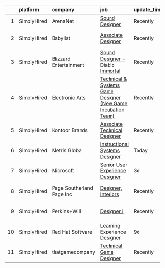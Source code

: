 

|    | platform    | company                   | job                                                                                                                                                                               | update_time   | location                  |
|---:|:------------|:--------------------------|:----------------------------------------------------------------------------------------------------------------------------------------------------------------------------------|:--------------|:--------------------------|
|  1 | SimplyHired | ArenaNet                  | [Sound Designer](https://www.simplyhired.com/job/rThG5IY9IzWMAoan9hcJnI7UxDCG6Ihg__kK3_DSy7e3u3DOyW-XHQ?q=technical+sound+designer)                                               | Recently      | Bellevue, WA              |
|  2 | SimplyHired | Babylist                  | [Associate Designer](https://www.simplyhired.com/job/02zvP8OjtfNKU2JByeTKoPgsfXTh7P2qyVvBsRhWbuEufvoY4myJNw?q=technical+sound+designer)                                           | Recently      | United States +1 location |
|  3 | SimplyHired | Blizzard Entertainment    | [Sound Designer - Diablo Immortal](https://www.simplyhired.com/job/be44SuZxxfwebqNPsGkhf71yHynOZ_Q7VRJIkl51HzMzpl7Qx8Iqxg?q=technical+sound+designer)                             | Recently      | Irvine, CA                |
|  4 | SimplyHired | Electronic Arts           | [Technical & Systems Game Designer (New Game Incubation Team)](https://www.simplyhired.com/job/v2ZMybfa2Ag5-icqI8Pt3D4WKEezZOSMkHms9HrSE9Lnfkhw13yI_w?q=technical+sound+designer) | Recently      | Los Angeles, CA           |
|  5 | SimplyHired | Kontoor Brands            | [Associate Technical Designer](https://www.simplyhired.com/job/1OsLmCZxwFb9m4CSdr7_1jqWXF-07CV5Ea9CtvLnACbRQ2__b-yleg?q=technical+sound+designer)                                 | Recently      | Greensboro, NC            |
|  6 | SimplyHired | Metris Global             | [Instructional Systems Designer](https://www.simplyhired.com/job/nT0o45VvErlwVCQumFNsraq1dAoY6qJKBe9C4ZEMte74Y8tqxY2TJQ?q=technical+sound+designer)                               | Today         | Yorktown, VA              |
|  7 | SimplyHired | Microsoft                 | [Senior User Experience Designer](https://www.simplyhired.com/job/TmdHD092IhiBfVb0fv6gJhauswMKCQ9e8CQHLCQIFk-I1ox51bGfXA?q=technical+sound+designer)                              | 3d            | Redmond, WA               |
|  8 | SimplyHired | Page Southerland Page Inc | [Designer, Interiors](https://www.simplyhired.com/job/zKazuQrqbHDAQTTEL4irXALGqycN28JVG7Ew0TsvcP7k6PQBmU3jxw?q=technical+sound+designer)                                          | Recently      | Raleigh, NC +2 locations  |
|  9 | SimplyHired | Perkins+Will              | [Designer I](https://www.simplyhired.com/job/1I8tSyV8hj_JBXUOkd1l2D1Gq6fFHLShCgSvSQfjkAp7bsFMIkctSA?q=technical+sound+designer)                                                   | Recently      | Durham, NC +7 locations   |
| 10 | SimplyHired | Red Hat Software          | [Learning Experience Designer](https://www.simplyhired.com/job/hAdNZyzBS7cnUMJsBqab8ZPTWlLR0zzLeIMek6hsa_MX8NTAe3nWfQ?q=technical+sound+designer)                                 | 9d            | Raleigh, NC +1 location   |
| 11 | SimplyHired | thatgamecompany           | [Technical Game Designer](https://www.simplyhired.com/job/y-lz1SeAzhQNkUvxzmRDeaOIi_-I-WZ7TDGfH5pz93q_EUn8T_TaaQ?q=technical+sound+designer)                                      | Recently      | Santa Monica, CA          |